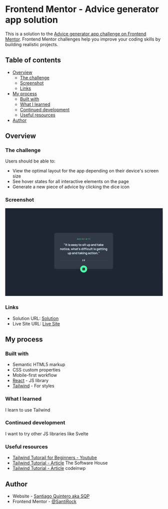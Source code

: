 # Frontend Mentor - Advice generator app solution

This is a solution to the [Advice generator app challenge on Frontend Mentor](https://www.frontendmentor.io/challenges/advice-generator-app-QdUG-13db). Frontend Mentor challenges help you improve your coding skills by building realistic projects.

## Table of contents

- [Overview](#overview)
  - [The challenge](#the-challenge)
  - [Screenshot](#screenshot)
  - [Links](#links)
- [My process](#my-process)
  - [Built with](#built-with)
  - [What I learned](#what-i-learned)
  - [Continued development](#continued-development)
  - [Useful resources](#useful-resources)
- [Author](#author)

## Overview

### The challenge

Users should be able to:

- View the optimal layout for the app depending on their device's screen size
- See hover states for all interactive elements on the page
- Generate a new piece of advice by clicking the dice icon

### Screenshot

![](./images/screenshot.jpg)

### Links

- Solution URL: [Solution](https://your-solution-url.com)
- Live Site URL: [Live Site](https://your-live-site-url.com)

## My process

### Built with

- Semantic HTML5 markup
- CSS custom properties
- Mobile-first workflow
- [React](https://reactjs.org/) - JS library
- [Tailwind](https://tailwindcss.com/) - For styles

### What I learned

I learn to use Tailwind

### Continued development

I want to try other JS libraries like Svelte

### Useful resources

- [Tailwind Tutorail for Beginners - Youtube](https://youtu.be/DenUCuq4G04?si=JehH1Ng-bb8-VALG)
- [Tailwind Tutorial - Article](https://tsh.io/blog/tailwind-css-tutorial/) The Software House
- [Tailwind Tutorial - Article](https://www.codeinwp.com/blog/tailwind-css-tutorial/) codeinwp

## Author

- Website - [Santiago Quintero aka SQP](https://sqpweb.netlify.app/)
- Frontend Mentor - [@SantiRock](https://www.frontendmentor.io/profile/SantiRock)

